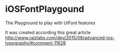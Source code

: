 # iOSFontPlaygound
The Playground to play with UIFont features

It was created according this great article http://www.raizlabs.com/dev/2015/08/advanced-ios-typography/#comment-11628
